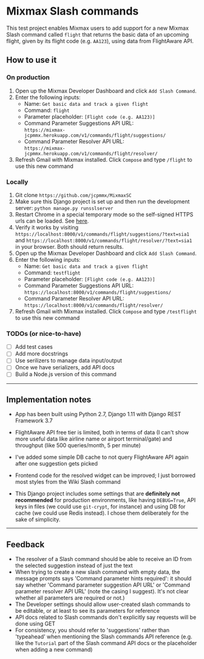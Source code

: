 # Mixmax Slash commands

This test project enables Mixmax users to add support for a new Mixmax Slash command called `flight` that returns the
basic data of an upcoming flight, given by its flight code (e.g. `AA123`), using data from FlightAware API.

## How to use it

### On production
1. Open up the Mixmax Developer Dashboard and click `Add Slash Command`.
2. Enter the following inputs:
    - Name: `Get basic data and track a given flight`
    - Command: `flight`
    - Parameter placeholder: `[Flight code (e.g. AA123)]`
    - Command Parameter Suggestions API URL:  
`https://mixmax-jcpmmx.herokuapp.com/v1/commands/flight/suggestions/`
    - Command Parameter Resolver API URL:  
`https://mixmax-jcpmmx.herokuapp.com/v1/commands/flight/resolver/`
3. Refresh Gmail with Mixmax installed. Click `Compose` and type `/flight` to use this new command

### Locally
1. Git clone `https://github.com/jcpmmx/MixmaxSC`
2. Make sure this Django project is set up and then run the development server: `python manage.py runsslserver`
3. Restart Chrome in a special temporary mode so the self-signed HTTPS urls can be loaded. See [here](https://developer.mixmax.com/docs/integration-api-appendix#local-development-error-neterr_insecure_response).
4. Verify it works by visiting `https://localhost:8000/v1/commands/flight/suggestions/?text=sia1` and `https://localhost:8000/v1/commands/flight/resolver/?text=sia1` in your browser. Both should return results.
5. Open up the Mixmax Developer Dashboard and click `Add Slash Command`.
6. Enter the following inputs:
    - Name: `Get basic data and track a given flight`
    - Command: `testflight`
    - Parameter placeholder: `[Flight code (e.g. AA123)]`
    - Command Parameter Suggestions API URL:  
`https://localhost:8000/v1/commands/flight/suggestions/`
    - Command Parameter Resolver API URL:  
`https://localhost:8000/v1/commands/flight/resolver/`
7. Refresh Gmail with Mixmax installed. Click `Compose` and type `/testflight` to use this new command

### TODOs (or nice-to-have)
- [ ] Add test cases
- [ ] Add more docstrings
- [ ] Use serilizers to manage data input/output
- [ ] Once we have serializers, add API docs
- [ ] Build a Node.js version of this command

---

## Implementation notes
- App has been built using Python 2.7, Django 1.11 with Django REST Framework 3.7

- FlightAware API free tier is limited, both in terms of data (I can't show more useful data like airline name or airport terminal/gate) and throughput (like 500 queries/month, 5 per minute)
- I've added some simple DB cache to not query FlightAware API again after one suggestion gets picked
- Frontend code for the resolved widget can be improved; I just borrowed most styles from the Wiki Slash command
- This Django project includes some settings that are **definitely not recommended** for production environments, like having `DEBUG=True`, API keys in files (we could use `git-crypt`, for instance) and using DB for cache (we could use Redis instead). I chose them deliberately for the sake of simplicity.

---

## Feedback
- The resolver of a Slash command should be able to receive an ID from the selected suggestion instead of just the text
- When trying to create a new slash command with empty data, the message prompts says 'Command parameter hints
required': it should say whether 'Command parameter suggestion API URL' or 'Command parameter resolver API URL' (note
the casing I suggest). It's not clear whether all parameters are required or not.)
- The Developer settings should allow user-created slash commands to be editable, or at least to see its parameters for
reference
- API docs related to Slash commands don't explicitly say requests will be done using GET
- For consistency, you should refer to 'suggestions' rather than 'typeahead' when mentioning the Slash commands API
reference (e.g. like the `Tutorial` part of the Slash command API docs or the placeholder when adding a new command)
